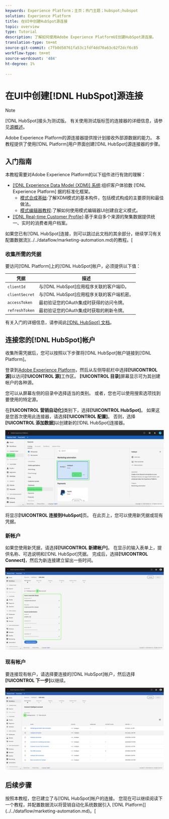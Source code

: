 ```yaml
---
keywords: Experience Platform；主页；热门主题；hubspot;hubspot
solution: Experience Platform
title: 在UI中创建HubSpot源连接
topic: overview
type: Tutorial
description: 了解如何使用Adobe Experience PlatformUI创建HubSpot源连接。
translation-type: tm+mt
source-git-commit: c7fb0d50761fa53c1fdf4dd70a63c62f2dcf6c85
workflow-type: tm+mt
source-wordcount: '484'
ht-degree: 1%

---
```



# 在UI中创建[!DNL HubSpot]源连接

>[!NOTE]
>
> [!DNL HubSpot]接头为测试版。 有关使用测试版标签的连接器的详细信息，请参见[源概述](../../../../home.md#terms-and-conditions)。

Adobe Experience Platform的源连接器提供按计划接收外部源数据的能力。 本教程提供了使用[!DNL Platform]用户界面创建[!DNL HubSpot]源连接器的步骤。

## 入门指南

本教程需要对Adobe Experience Platform的以下组件进行有效的理解：

* [[!DNL Experience Data Model (XDM)] 系统](../../../../../xdm/home.md):组织客户体验数 [!DNL Experience Platform] 据的标准化框架。
   * [模式合成基础](../../../../../xdm/schema/composition.md):了解XDM模式的基本构件，包括模式构成的主要原则和最佳做法。
   * [模式编辑器教程](../../../../../xdm/tutorials/create-schema-ui.md):了解如何使用模式编辑器UI创建自定义模式。
* [[!DNL Real-time Customer Profile]](../../../../../profile/home.md):基于来自多个来源的聚集数据提供统一、实时的消费者用户档案。

如果您已有[!DNL HubSpot]连接，则可以跳过此文档的其余部分，继续学习有关配置数据流](../../dataflow/marketing-automation.md)的教程。[

### 收集所需的凭据

要访问[!DNL Platform]上的[!DNL HubSpot]帐户，必须提供以下值：

| 凭据 | 描述 |
| ---------- | ----------- |
| `clientId` | 与[!DNL HubSpot]应用程序关联的客户端ID。 |
| `clientSecret` | 与[!DNL HubSpot]应用程序关联的客户端机密。 |
| `accessToken` | 最初验证您的OAuth集成时获得的访问令牌。 |
| `refreshToken` | 最初验证您的OAuth集成时获取的刷新令牌。 |

有关入门的详细信息，请参阅此[[!DNL HubSpot] 文档](https://developers.hubspot.com/docs/methods/oauth2/oauth2-overview)。

## 连接您的[!DNL HubSpot]帐户

收集所需凭据后，您可以按照以下步骤将[!DNL HubSpot]帐户链接到[!DNL Platform]。

登录到[Adobe Experience Platform](https://platform.adobe.com)，然后从左侧导航栏中选择&#x200B;**[!UICONTROL 源]**&#x200B;以访问&#x200B;**[!UICONTROL 源]**&#x200B;工作区。 **[!UICONTROL 目录]**&#x200B;屏幕显示可为其创建帐户的各种源。

您可以从屏幕左侧的目录中选择适当的类别。 或者，您也可以使用搜索选项找到要使用的特定源。

在&#x200B;**[!UICONTROL 营销自动化]**&#x200B;类别下，选择&#x200B;**[!UICONTROL HubSpot]**。 如果这是您首次使用此连接器，请选择&#x200B;**[!UICONTROL 配置]**。 否则，选择&#x200B;**[!UICONTROL 添加数据]**&#x200B;以创建新的[!DNL HubSpot]连接器。

![目录](../../../../images/tutorials/create/hubspot/catalog.png)

将显示&#x200B;**[!UICONTROL 连接到HubSpot]**&#x200B;页。 在此页上，您可以使用新凭据或现有凭据。

### 新帐户

如果您使用新凭据，请选择&#x200B;**[!UICONTROL 新建帐户]**。 在显示的输入表单上，提供名称、可选说明和[!DNL HubSpot]凭据。 完成后，选择&#x200B;**[!UICONTROL Connect]**，然后为新连接建立留出一些时间。

![connect](../../../../images/tutorials/create/hubspot/connect.png)

### 现有帐户

要连接现有帐户，请选择要连接的[!DNL HubSpot]帐户，然后选择&#x200B;**[!UICONTROL 下一步]**&#x200B;以继续。

![现有](../../../../images/tutorials/create/hubspot/existing.png)

## 后续步骤

按照本教程，您已建立了与[!DNL HubSpot]帐户的连接。 您现在可以继续阅读下一个教程，并配置数据流以将营销自动化系统数据引入 [!DNL Platform]](../../dataflow/marketing-automation.md)。[